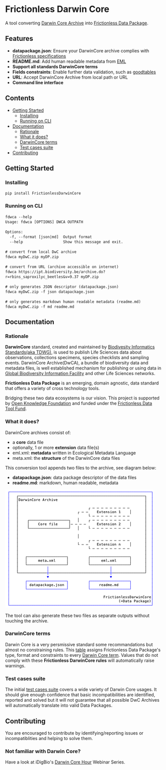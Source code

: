 # Frictionless Darwin Core
A tool converting [Darwin Core Archive](https://en.wikipedia.org/wiki/Darwin_Core_Archive) into [Frictionless Data Package](https://frictionlessdata.io/specs/data-package/).

## Features
* **datapackage.json**: Ensure your DarwinCore archive complies with [Frictionless specifications](https://frictionlessdata.io/specs/)
* **README.md**: Add human readable metadata from [EML](https://en.wikipedia.org/wiki/Ecological_Metadata_Language)
* **Support all standards DarwinCore terms**
* **Fields constraints**: Enable further data validation, such as [goodtables](https://github.com/frictionlessdata/goodtables-py)
* **URL**: Accept DarwinCore Archive from local path or URL
* **Command line interface**

## Contents
<!--TOC-->
* [Getting Started](#getting-started)
    * [Installing](#installing)
    * [Running on CLI](#running-on-cli)
* [Documentation](#documentation)
    * [Rationale](#rationale)
    * [What it does?](#what-it-does)
    * [DarwinCore terms](#darwincore-terms)
    * [Test cases suite](#test-cases-suite)
* [Contributing](#contributing)
<!--TOC-->

## Getting Started
### Installing
```
pip install FrictionlessDarwinCore
```

### Running on CLI
```
fdwca --help
Usage: fdwca [OPTIONS] DWCA OUTPATH

Options:
  -f, --format [json|md]  Output format
  --help                  Show this message and exit.

# convert from local DwC archive
fdwca myDwC.zip myDP.zip

# convert from URL (archive accessible on internet)
fdwca https://ipt.biodiversity.be/archive.do?r=rbins_saproxilyc_beetles&v=9.37 myDP.zip

# only generates JSON descriptor (datapackage.json)
fdwca myDwC.zip -f json datapackage.json

# only generates markdown human readable metadata (readme.md)
fdwca myDwC.zip -f md readme.md
```

## Documentation
### Rationale
**DarwinCore** standard, created and maintained by [Biodivesity Informatics Standards(aka TDWG)](https://www.tdwg.org/), is used to publish Life Sciences data about observations, collections specimens, species checklists and sampling events. DarwinCore Archive(DwCA), a bundle of biodiversity data and metadata files, is well established mechanism for publishing or using data in [Global Biodiversity Information Facility](https://www.gbif.org/) and other Life Sciences networks.

**Frictionless Data Package** is an emerging, domain agnostic, data standard that offers a variety of cross technology tools.

Bridging these two data ecosystems is our vision. This project is supported by [Open Knowledge Foundation](https://okfn.org/) and funded under the [Frictionless Data Tool Fund](https://toolfund.frictionlessdata.io/).

### What it does?
DarwinCore archives consist of:
* a **core** data file
* optionally, 1 or more **extension** data file(s)
* eml.xml: **metadata** written in Ecological Metadata Language
* meta.xml: the **structure** of the DarwinCore data files

This conversion tool appends two files to the archive, see diagram below:
* **datapackage.json**: data package descriptor of the data files
* **readme.md**: markdown, human readable, metadata

![frictionless Darwin Core](fdwc.png)

The tool can also generate these two files as separate outputs without touching the archive.

### DarwinCore terms
Darwin Core is a very persmissive standard some recommandations but almost no constraining rules. This [table](https://github.com/andrejjh/FrictionlessDarwinCore/blob/master/FrictionlessDarwinCore/fdwc_terms.csv) assigns Frictionless Data Package's type, format and constraints to every [Darwin Core term](https://dwc.tdwg.org/terms/).
Values that do not comply with these **Frictionless DarwinCore rules** will automatically raise warnings.

### Test cases suite
The initial [test cases suite](./testCases.md) covers a wide variety of Darwin Core usages. It should give enough confidence that basic incompatibilities are identified, reported and solved but it will not guarantee that all possible DwC Archives will automatically translate into valid Data Packages.

## Contributing
You are encouraged to contribute by identifying/reporting issues or incompatiblities and helping to solve them.

### Not familiar with Darwin Core?
Have a look at iDigBio's [Darwin Core Hour](https://www.idigbio.org/content/darwin-core-hour-webinar-series) Webinar Series.
